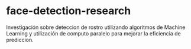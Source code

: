 # face-detection-research
Investigación sobre deteccion de rostro utilizando algoritmos de Machine Learning y utilización de computo paralelo para mejorar la eficiencia de prediccion.

